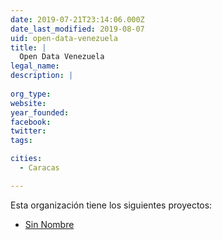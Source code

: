 ```yaml
---
date: 2019-07-21T23:14:06.000Z
date_last_modified: 2019-08-07
uid: open-data-venezuela
title: |
  Open Data Venezuela
legal_name: 
description: |
  
org_type: 
website: 
year_founded: 
facebook: 
twitter: 
tags:

cities: 
  - Caracas

---
```


Esta organización tiene los siguientes proyectos:

- [Sin Nombre](/proyectos/sin-nombre)
